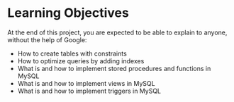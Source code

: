 # Learning Objectives

At the end of this project, you are expected to be able to explain to anyone, without the help of Google:

* How to create tables with constraints
* How to optimize queries by adding indexes
* What is and how to implement stored procedures and functions in MySQL
* What is and how to implement views in MySQL
* What is and how to implement triggers in MySQL

